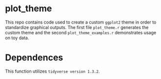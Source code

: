 # plot_theme
This repo contains code used to create a custom `ggplot2` theme in order to standardize graphical outputs.
The first file `plot_theme.r` generates the custom theme and the second `plot_theme_examples.r` demonstrates usage on toy data.

# Dependences
This function utilizes `tidyverse version 1.3.2`.
